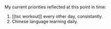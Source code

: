 My current priorities reflected at this point in time:

1. [[tsc workout]] every other day, consistantly.
2. Chinese language learning daily.
